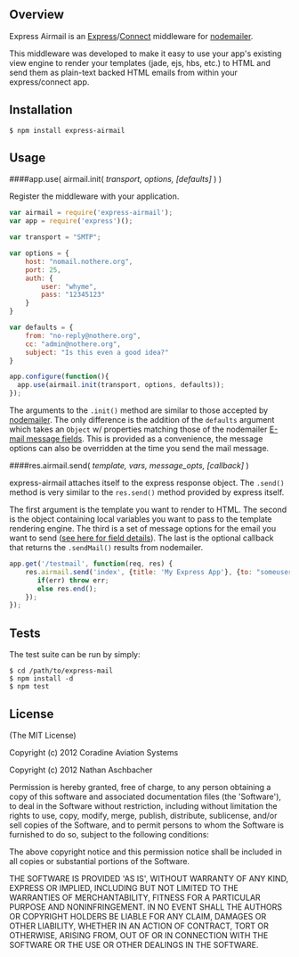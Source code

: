 ## Overview

Express Airmail is an [Express](https://github.com/visionmedia/express)/[Connect](https://github.com/senchalabs/connect) middleware for [nodemailer](https://github.com/andris9/Nodemailer).  

This middleware was developed to make it easy to use your app's existing view engine to render your templates (jade, ejs, hbs, etc.) to HTML and send them as plain-text backed HTML emails from within your express/connect app.

## Installation

    $ npm install express-airmail

## Usage
####app.use( airmail.init( *transport, options, [defaults]* ) )

Register the middleware with your application.

```javascript
var airmail = require('express-airmail');
var app = require('express')();

var transport = "SMTP";

var options = {
    host: "nomail.nothere.org",
    port: 25,
    auth: {
        user: "whyme",
        pass: "12345123"
    }
}

var defaults = {
    from: "no-reply@nothere.org",
    cc: "admin@nothere.org",
    subject: "Is this even a good idea?"
}

app.configure(function(){
  app.use(airmail.init(transport, options, defaults));
});
```

The arguments to the `.init()` method are similar to those accepted by [nodemailer](https://github.com/andris9/Nodemailer#setting-up-a-transport-method).  The only difference is the addition of the `defaults` argument which takes an `Object` w/ properties matching those of the nodemailer [E-mail message fields](https://github.com/andris9/Nodemailer#e-mail-message-fields).  This is provided as a convenience, the message options can also be overridden at the time you send the mail message.

####res.airmail.send( *template, vars, message_opts, [callback]* )

express-airmail attaches itself to the express response object.  The `.send()` method is very similar to the `res.send()` method provided by express itself.

The first argument is the template you want to render to HTML. The second is the object containing local variables you want to pass to the template rendering engine.  The third is a set of message options for the email you want to send ([see here for field details](https://github.com/andris9/Nodemailer#e-mail-message-fields)).  The last is the optional callback that returns the `.sendMail()` results from nodemailer.

```javascript
app.get('/testmail', function(req, res) {
    res.airmail.send('index', {title: 'My Express App'}, {to: "someuser@there.com", subject: "Override the default"}, function(err, mail) {
       if(err) throw err;
       else res.end(); 
    });
});

```

## Tests

The test suite can be run by simply:

    $ cd /path/to/express-mail
    $ npm install -d
    $ npm test

## License

(The MIT License)

Copyright (c) 2012 Coradine Aviation Systems

Copyright (c) 2012 Nathan Aschbacher

Permission is hereby granted, free of charge, to any person obtaining
a copy of this software and associated documentation files (the
'Software'), to deal in the Software without restriction, including
without limitation the rights to use, copy, modify, merge, publish,
distribute, sublicense, and/or sell copies of the Software, and to
permit persons to whom the Software is furnished to do so, subject to
the following conditions:

The above copyright notice and this permission notice shall be
included in all copies or substantial portions of the Software.

THE SOFTWARE IS PROVIDED 'AS IS', WITHOUT WARRANTY OF ANY KIND,
EXPRESS OR IMPLIED, INCLUDING BUT NOT LIMITED TO THE WARRANTIES OF
MERCHANTABILITY, FITNESS FOR A PARTICULAR PURPOSE AND NONINFRINGEMENT.
IN NO EVENT SHALL THE AUTHORS OR COPYRIGHT HOLDERS BE LIABLE FOR ANY
CLAIM, DAMAGES OR OTHER LIABILITY, WHETHER IN AN ACTION OF CONTRACT,
TORT OR OTHERWISE, ARISING FROM, OUT OF OR IN CONNECTION WITH THE
SOFTWARE OR THE USE OR OTHER DEALINGS IN THE SOFTWARE.